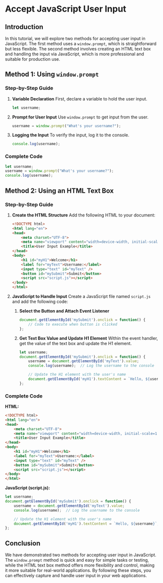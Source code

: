 # Accept JavaScript User Input

## Introduction

In this tutorial, we will explore two methods for accepting user input in JavaScript. The first method uses a `window.prompt`, which is straightforward but less flexible. The second method involves creating an HTML text box and handling the input via JavaScript, which is more professional and suitable for production use.

## Method 1: Using `window.prompt`

### Step-by-Step Guide

1. **Variable Declaration**
   First, declare a variable to hold the user input.
   ```javascript
   let username;
   ```

2. **Prompt for User Input**
   Use `window.prompt` to get input from the user.
   ```javascript
   username = window.prompt("What's your username?");
   ```

3. **Logging the Input**
   To verify the input, log it to the console.
   ```javascript
   console.log(username);
   ```

### Complete Code
```javascript
let username;
username = window.prompt("What's your username?");
console.log(username);
```

## Method 2: Using an HTML Text Box

### Step-by-Step Guide

1. **Create the HTML Structure**
   Add the following HTML to your document:
   ```html
   <!DOCTYPE html>
   <html lang="en">
   <head>
       <meta charset="UTF-8">
       <meta name="viewport" content="width=device-width, initial-scale=1.0">
       <title>User Input Example</title>
   </head>
   <body>
       <h1 id="myH1">Welcome</h1>
       <label for="myText">Username:</label>
       <input type="text" id="myText" />
       <button id="mySubmit">Submit</button>
       <script src="script.js"></script>
   </body>
   </html>
   ```

2. **JavaScript to Handle Input**
   Create a JavaScript file named `script.js` and add the following code:

   1. **Select the Button and Attach Event Listener**
      ```javascript
      document.getElementById('mySubmit').onclick = function() {
          // Code to execute when button is clicked
      };
      ```

   2. **Get Text Box Value and Update H1 Element**
      Within the event handler, get the value of the text box and update the H1 element.
      ```javascript
      let username;
      document.getElementById('mySubmit').onclick = function() {
          username = document.getElementById('myText').value;
          console.log(username);  // Log the username to the console

          // Update the H1 element with the user's name
          document.getElementById('myH1').textContent = `Hello, ${username}`;
      };
      ```

### Complete Code
**HTML:**
```html
<!DOCTYPE html>
<html lang="en">
<head>
    <meta charset="UTF-8">
    <meta name="viewport" content="width=device-width, initial-scale=1.0">
    <title>User Input Example</title>
</head>
<body>
    <h1 id="myH1">Welcome</h1>
    <label for="myText">Username:</label>
    <input type="text" id="myText" />
    <button id="mySubmit">Submit</button>
    <script src="script.js"></script>
</body>
</html>
```

**JavaScript (script.js):**
```javascript
let username;
document.getElementById('mySubmit').onclick = function() {
    username = document.getElementById('myText').value;
    console.log(username);  // Log the username to the console

    // Update the H1 element with the user's name
    document.getElementById('myH1').textContent = `Hello, ${username}`;
};
```

## Conclusion

We have demonstrated two methods for accepting user input in JavaScript. The `window.prompt` method is quick and easy for simple tasks or testing, while the HTML text box method offers more flexibility and control, making it more suitable for real-world applications. By following these steps, you can effectively capture and handle user input in your web applications.